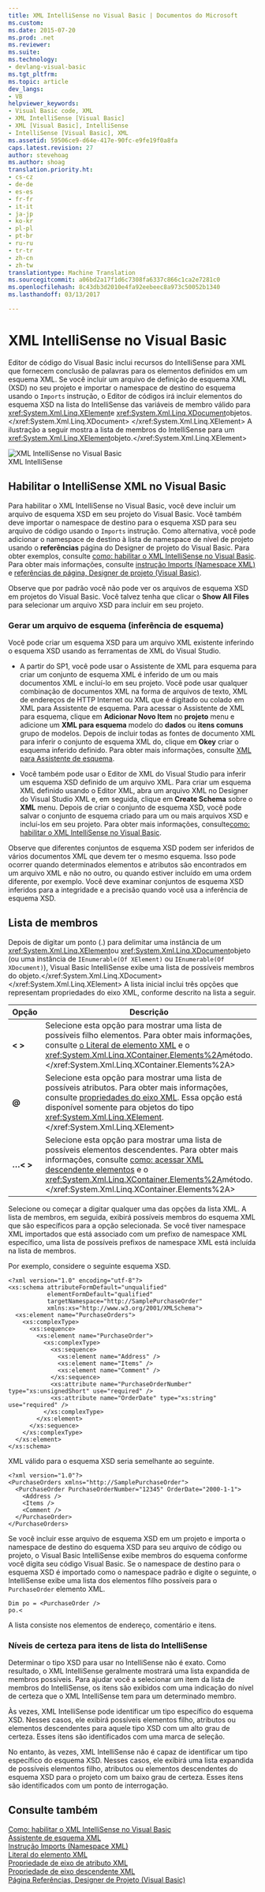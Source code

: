 ```yaml
---
title: XML IntelliSense no Visual Basic | Documentos do Microsoft
ms.custom: 
ms.date: 2015-07-20
ms.prod: .net
ms.reviewer: 
ms.suite: 
ms.technology:
- devlang-visual-basic
ms.tgt_pltfrm: 
ms.topic: article
dev_langs:
- VB
helpviewer_keywords:
- Visual Basic code, XML
- XML IntelliSense [Visual Basic]
- XML [Visual Basic], IntelliSense
- IntelliSense [Visual Basic], XML
ms.assetid: 59506ce9-d64e-417e-90fc-e9fe19f0a8fa
caps.latest.revision: 27
author: stevehoag
ms.author: shoag
translation.priority.ht:
- cs-cz
- de-de
- es-es
- fr-fr
- it-it
- ja-jp
- ko-kr
- pl-pl
- pt-br
- ru-ru
- tr-tr
- zh-cn
- zh-tw
translationtype: Machine Translation
ms.sourcegitcommit: a06bd2a17f1d6c7308fa6337c866c1ca2e7281c0
ms.openlocfilehash: 8c43db3d2010e4fa92eebeec8a973c50052b1340
ms.lasthandoff: 03/13/2017

---
```

# <a name="xml-intellisense-in-visual-basic"></a>XML IntelliSense no Visual Basic
Editor de código do Visual Basic inclui recursos do IntelliSense para XML que fornecem conclusão de palavras para os elementos definidos em um esquema XML. Se você incluir um arquivo de definição de esquema XML (XSD) no seu projeto e importar o namespace de destino do esquema usando o `Imports` instrução, o Editor de códigos irá incluir elementos do esquema XSD na lista do IntelliSense das variáveis de membro válido para <xref:System.Xml.Linq.XElement>e <xref:System.Xml.Linq.XDocument>objetos.</xref:System.Xml.Linq.XDocument> </xref:System.Xml.Linq.XElement> A ilustração a seguir mostra a lista de membros do IntelliSense para um <xref:System.Xml.Linq.XElement>objeto.</xref:System.Xml.Linq.XElement>  
  
 ![XML IntelliSense no Visual Basic](../../../../visual-basic/programming-guide/language-features/xml/media/xml_intellisense.png "XML_Intellisense")  
XML IntelliSense  
  
## <a name="enabling-xml-intellisense-in-visual-basic"></a>Habilitar o IntelliSense XML no Visual Basic  
 Para habilitar o XML IntelliSense no Visual Basic, você deve incluir um arquivo de esquema XSD em seu projeto do Visual Basic. Você também deve importar o namespace de destino para o esquema XSD para seu arquivo de código usando o `Imports` instrução. Como alternativa, você pode adicionar o namespace de destino à lista de namespace de nível de projeto usando o **referências** página do Designer de projeto do Visual Basic. Para obter exemplos, consulte [como: habilitar o XML IntelliSense no Visual Basic](../../../../visual-basic/programming-guide/language-features/xml/how-to-enable-xml-intellisense.md). Para obter mais informações, consulte [instrução Imports (Namespace XML)](../../../../visual-basic/language-reference/statements/imports-statement-xml-namespace.md) e [referências de página, Designer de projeto (Visual Basic)](https://docs.microsoft.com/visualstudio/ide/reference/references-page-project-designer-visual-basic).  
  
 Observe que por padrão você não pode ver os arquivos de esquema XSD em projetos do Visual Basic. Você talvez tenha que clicar o **Show All Files** para selecionar um arquivo XSD para incluir em seu projeto.  
  
### <a name="generating-a-schema-file-schema-inference"></a>Gerar um arquivo de esquema (inferência de esquema)  
 Você pode criar um esquema XSD para um arquivo XML existente inferindo o esquema XSD usando as ferramentas de XML do Visual Studio.  
  
-   A partir do SP1, você pode usar o Assistente de XML para esquema para criar um conjunto de esquema XML é inferido de um ou mais documentos XML e incluí-lo em seu projeto. Você pode usar qualquer combinação de documentos XML na forma de arquivos de texto, XML de endereços de HTTP Internet ou XML que é digitado ou colado em XML para Assistente de esquema. Para acessar o Assistente de XML para esquema, clique em **Adicionar Novo Item** no **projeto** menu e adicione um **XML para esquema** modelo do **dados** ou **itens comuns** grupo de modelos. Depois de incluir todas as fontes de documento XML para inferir o conjunto de esquema XML do, clique em **Okey** criar o esquema inferido definido. Para obter mais informações, consulte [XML para Assistente de esquema](../../../../visual-basic/programming-guide/language-features/xml/xml-to-schema-wizard.md).  
  
-   Você também pode usar o Editor de XML do Visual Studio para inferir um esquema XSD definido de um arquivo XML. Para criar um esquema XML definido usando o Editor XML, abra um arquivo XML no Designer do Visual Studio XML e, em seguida, clique em **Create Schema** sobre o **XML** menu. Depois de criar o conjunto de esquema XSD, você pode salvar o conjunto de esquema criado para um ou mais arquivos XSD e incluí-los em seu projeto. Para obter mais informações, consulte[como: habilitar o XML IntelliSense no Visual Basic](../../../../visual-basic/programming-guide/language-features/xml/how-to-enable-xml-intellisense.md).  
  
 Observe que diferentes conjuntos de esquema XSD podem ser inferidos de vários documentos XML que devem ter o mesmo esquema. Isso pode ocorrer quando determinados elementos e atributos são encontrados em um arquivo XML e não no outro, ou quando estiver incluído em uma ordem diferente, por exemplo. Você deve examinar conjuntos de esquema XSD inferidos para a integridade e a precisão quando você usa a inferência de esquema XSD.  
  
## <a name="member-list"></a>Lista de membros  
 Depois de digitar um ponto (.) para delimitar uma instância de um <xref:System.Xml.Linq.XElement>ou <xref:System.Xml.Linq.XDocument>objeto (ou uma instância de `IEnumerable(Of XElement)` ou `IEnumerable(Of XDocument)`), Visual Basic IntelliSense exibe uma lista de possíveis membros do objeto.</xref:System.Xml.Linq.XDocument> </xref:System.Xml.Linq.XElement> A lista inicial inclui três opções que representam propriedades do eixo XML, conforme descrito na lista a seguir.  
  
|Opção|Descrição|  
|---|---|  
|**\< >**|Selecione esta opção para mostrar uma lista de possíveis filho elementos. Para obter mais informações, consulte [o Literal de elemento XML](../../../../visual-basic/language-reference/xml-literals/xml-element-literal.md) e o <xref:System.Xml.Linq.XContainer.Elements%2A>método.</xref:System.Xml.Linq.XContainer.Elements%2A>|  
|**@**|Selecione esta opção para mostrar uma lista de possíveis atributos. Para obter mais informações, consulte [propriedades do eixo XML](../../../../visual-basic/language-reference/xml-axis/xml-axis-properties.md). Essa opção está disponível somente para objetos do tipo <xref:System.Xml.Linq.XElement>.</xref:System.Xml.Linq.XElement>|  
|**…\< >**|Selecione esta opção para mostrar uma lista de possíveis elementos descendentes. Para obter mais informações, consulte [como: acessar XML descendente elementos](../../../../visual-basic/programming-guide/language-features/xml/how-to-access-xml-descendant-elements.md) e o <xref:System.Xml.Linq.XContainer.Elements%2A>método.</xref:System.Xml.Linq.XContainer.Elements%2A>|  
  
 Selecione ou começar a digitar qualquer uma das opções da lista XML. A lista de membros, em seguida, exibirá possíveis membros do esquema XML que são específicos para a opção selecionada. Se você tiver namespace XML importados que está associado com um prefixo de namespace XML específico, uma lista de possíveis prefixos de namespace XML está incluída na lista de membros.  
  
 Por exemplo, considere o seguinte esquema XSD.  
  
```  
<?xml version="1.0" encoding="utf-8"?>  
<xs:schema attributeFormDefault="unqualified"   
           elementFormDefault="qualified"   
           targetNamespace="http://SamplePurchaseOrder"   
           xmlns:xs="http://www.w3.org/2001/XMLSchema">  
  <xs:element name="PurchaseOrders">  
    <xs:complexType>  
      <xs:sequence>  
        <xs:element name="PurchaseOrder">  
          <xs:complexType>  
            <xs:sequence>  
              <xs:element name="Address" />  
              <xs:element name="Items" />  
              <xs:element name="Comment" />  
            </xs:sequence>  
            <xs:attribute name="PurchaseOrderNumber" type="xs:unsignedShort" use="required" />  
            <xs:attribute name="OrderDate" type="xs:string" use="required" />  
          </xs:complexType>  
        </xs:element>  
      </xs:sequence>  
    </xs:complexType>  
  </xs:element>  
</xs:schema>  
```  
  
 XML válido para o esquema XSD seria semelhante ao seguinte.  
  
```  
<?xml version="1.0"?>  
<PurchaseOrders xmlns="http://SamplePurchaseOrder">  
  <PurchaseOrder PurchaseOrderNumber="12345" OrderDate="2000-1-1">  
    <Address />  
    <Items />  
    <Comment />  
  </PurchaseOrder>  
</PurchaseOrders>  
```  
  
 Se você incluir esse arquivo de esquema XSD em um projeto e importa o namespace de destino do esquema XSD para seu arquivo de código ou projeto, o Visual Basic IntelliSense exibe membros do esquema conforme você digita seu código Visual Basic. Se o namespace de destino para o esquema XSD é importado como o namespace padrão e digite o seguinte, o IntelliSense exibe uma lista dos elementos filho possíveis para o `PurchaseOrder` elemento XML.  
  
```  
Dim po = <PurchaseOrder />  
po.<  
```  
  
 A lista consiste nos elementos de endereço, comentário e itens.  
  
### <a name="certainty-levels-for-intellisense-list-items"></a>Níveis de certeza para itens de lista do IntelliSense  
 Determinar o tipo XSD para usar no IntelliSense não é exato. Como resultado, o XML IntelliSense geralmente mostrará uma lista expandida de membros possíveis. Para ajudar você a selecionar um item da lista de membros do IntelliSense, os itens são exibidos com uma indicação do nível de certeza que o XML IntelliSense tem para um determinado membro.  
  
 Às vezes, XML IntelliSense pode identificar um tipo específico do esquema XSD. Nesses casos, ele exibirá possíveis elementos filho, atributos ou elementos descendentes para aquele tipo XSD com um alto grau de certeza. Esses itens são identificados com uma marca de seleção.  
  
 No entanto, às vezes, XML IntelliSense não é capaz de identificar um tipo específico do esquema XSD. Nesses casos, ele exibirá uma lista expandida de possíveis elementos filho, atributos ou elementos descendentes do esquema XSD para o projeto com um baixo grau de certeza. Esses itens são identificados com um ponto de interrogação.  
  
## <a name="see-also"></a>Consulte também  
 [Como: habilitar o XML IntelliSense no Visual Basic](../../../../visual-basic/programming-guide/language-features/xml/how-to-enable-xml-intellisense.md)   
 [Assistente de esquema XML](../../../../visual-basic/programming-guide/language-features/xml/xml-to-schema-wizard.md)   
 [Instrução Imports (Namespace XML)](../../../../visual-basic/language-reference/statements/imports-statement-xml-namespace.md)   
 [Literal do elemento XML](../../../../visual-basic/language-reference/xml-literals/xml-element-literal.md)   
 [Propriedade de eixo de atributo XML](../../../../visual-basic/language-reference/xml-axis/xml-attribute-axis-property.md)   
 [Propriedade de eixo descendente XML](../../../../visual-basic/language-reference/xml-axis/xml-descendant-axis-property.md)   
 [Página Referências, Designer de Projeto (Visual Basic)](https://docs.microsoft.com/visualstudio/ide/reference/references-page-project-designer-visual-basic)
